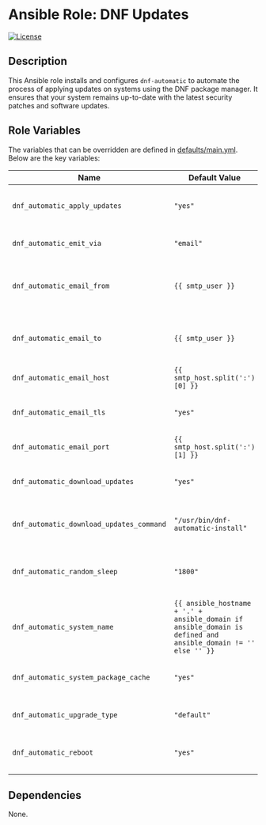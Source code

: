 # Ansible Role: DNF Updates

[![License](https://img.shields.io/badge/license-MIT%20License-brightgreen.svg)](https://opensource.org/licenses/MIT)

## Description

This Ansible role installs and configures `dnf-automatic` to automate the process of applying updates on systems using the DNF package manager. It ensures that your system remains up-to-date with the latest security patches and software updates.

## Role Variables

The variables that can be overridden are defined in [defaults/main.yml](defaults/main.yml). Below are the key variables:

| Name                                 | Default Value                | Description                                      |
| ------------------------------------ | ---------------------------- | ------------------------------------------------ |
| `dnf_automatic_apply_updates`        | `"yes"`                      | Whether to apply updates automatically           |
| `dnf_automatic_emit_via`             | `"email"`                    | Method to emit notifications                     |
| `dnf_automatic_email_from`           | `{{ smtp_user }}`            | Email address to send notifications from         |
| `dnf_automatic_email_to`             | `{{ smtp_user }}`            | Email address to send notifications to           |
| `dnf_automatic_email_host`           | `{{ smtp_host.split(':')[0] }}` | SMTP server host                                 |
| `dnf_automatic_email_tls`            | `"yes"`                      | Whether to use TLS for email notifications       |
| `dnf_automatic_email_port`           | `{{ smtp_host.split(':')[1] }}` | SMTP server port                                 |
| `dnf_automatic_download_updates`     | `"yes"`                      | Whether to download updates automatically        |
| `dnf_automatic_download_updates_command` | `"/usr/bin/dnf-automatic-install"` | Command to run for downloading updates           |
| `dnf_automatic_random_sleep`         | `"1800"`                     | Maximum random delay before running updates      |
| `dnf_automatic_system_name`          | `{{ ansible_hostname + '.' + ansible_domain if ansible_domain is defined and ansible_domain != '' else '' }}` | System name for notifications                    |
| `dnf_automatic_system_package_cache` | `"yes"`                      | Whether to use system package cache              |
| `dnf_automatic_upgrade_type`         | `"default"`                  | Type of upgrade to perform                       |
| `dnf_automatic_reboot`               | `"yes"`                      | Whether to reboot after applying updates         |

## Dependencies

None.
